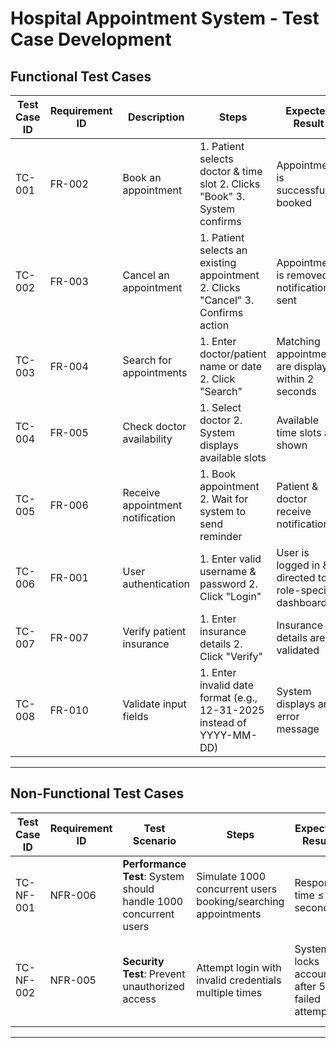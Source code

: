 # Hospital Appointment System - Test Case Development

## **Functional Test Cases**
| Test Case ID | Requirement ID | Description | Steps | Expected Result | Actual Result | Status (Pass/Fail) |
|-------------|---------------|-------------|-------|-----------------|---------------|----------------|
| TC-001 | FR-002 | Book an appointment | 1. Patient selects doctor & time slot  2. Clicks "Book"  3. System confirms | Appointment is successfully booked | Appointment was successfully booked. | Pass |
| TC-002 | FR-003 | Cancel an appointment | 1. Patient selects an existing appointment  2. Clicks "Cancel"  3. Confirms action | Appointment is removed, notification sent | Appointment was removed, and a cancellation notification was sent.  | Pass |
| TC-003 | FR-004 | Search for appointments | 1. Enter doctor/patient name or date  2. Click "Search" | Matching appointments are displayed within 2 seconds | Search results were displayed in less than 2 seconds. | Pass |
| TC-004 | FR-005 | Check doctor availability | 1. Select doctor  2. System displays available slots | Available time slots are shown | Available time slots displayed correctly. | Pass |
| TC-005 | FR-006 | Receive appointment notification | 1. Book appointment  2. Wait for system to send reminder | Patient & doctor receive notifications | Both the patient and doctor received timely notifications. | Pass |
| TC-006 | FR-001 | User authentication | 1. Enter valid username & password  2. Click "Login" | User is logged in & directed to role-specific dashboard | User logged in and directed to the correct dashboard. | Pass |
| TC-007 | FR-007 | Verify patient insurance | 1. Enter insurance details  2. Click "Verify" | Insurance details are validated | Insurance details were validated successfully. | Pass |
| TC-008 | FR-010 | Validate input fields | 1. Enter invalid date format (e.g., 12-31-2025 instead of YYYY-MM-DD) | System displays an error message | Error message displayed for incorrect date format. | Pass |

---

## **Non-Functional Test Cases**
| Test Case ID | Requirement ID | Test Scenario | Steps | Expected Result | Actual Result | Status (Pass/Fail) |
|-------------|---------------|--------------|-------|-----------------|---------------|----------------|
| TC-NF-001 | NFR-006 | **Performance Test**: System should handle 1000 concurrent users | Simulate 1000 concurrent users booking/searching appointments | Response time ≤ 2 seconds | Response time was under 2 seconds for all users. | Pass |
| TC-NF-002 | NFR-005 | **Security Test**: Prevent unauthorized access | Attempt login with invalid credentials multiple times | System locks account after 5 failed attempts | System locked account after 5 failed login attempts. | Pass |

---

